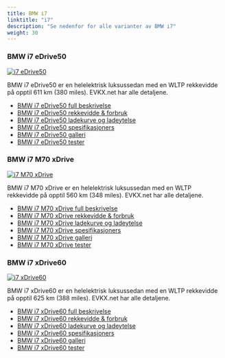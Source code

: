 ```yaml
---
title: BMW i7
linktitle: "i7"
description: "Se nedenfor for alle varianter av BMW i7"
weight: 30
---
```

### BMW i7 eDrive50

<a href="i7_edrive50/"><img src="https://media.evkx.net/multimedia/models/bmw/i7/i7_edrive50/main_1_st.jpg" class="img-fluid" alt="i7 eDrive50" ></a>

BMW i7 eDrive50 er en helelektrisk luksussedan med en WLTP rekkevidde på opptil 611 km (380 miles). EVKX.net har alle detaljene. 

- [BMW i7 eDrive50 full beskrivelse](i7_edrive50/)
- [BMW i7 eDrive50 rekkevidde & forbruk](i7_edrive50/rangeandconsumption/)
- [BMW i7 eDrive50 ladekurve og ladeytelse](i7_edrive50/chargingcurve/)
- [BMW i7 eDrive50 spesifikasjoners](i7_edrive50/specifications/)
- [BMW i7 eDrive50 galleri](i7_edrive50/gallery/)
- [BMW i7 eDrive50 tester](i7_edrive50/reviews/)

### BMW i7 M70 xDrive

<a href="i7_m70_xdrive/"><img src="https://media.evkx.net/multimedia/models/bmw/i7/i7_m70_xdrive/main_1_st.jpg" class="img-fluid" alt="i7 M70 xDrive" ></a>

BMW i7 M70 xDrive er en helelektrisk luksussedan med en WLTP rekkevidde på opptil 560 km (348 miles). EVKX.net har alle detaljene. 

- [BMW i7 M70 xDrive full beskrivelse](i7_m70_xdrive/)
- [BMW i7 M70 xDrive rekkevidde & forbruk](i7_m70_xdrive/rangeandconsumption/)
- [BMW i7 M70 xDrive ladekurve og ladeytelse](i7_m70_xdrive/chargingcurve/)
- [BMW i7 M70 xDrive spesifikasjoners](i7_m70_xdrive/specifications/)
- [BMW i7 M70 xDrive galleri](i7_m70_xdrive/gallery/)
- [BMW i7 M70 xDrive tester](i7_m70_xdrive/reviews/)

### BMW i7 xDrive60

<a href="i7_xdrive60/"><img src="https://media.evkx.net/multimedia/models/bmw/i7/i7_xdrive60/main_1_st.jpg" class="img-fluid" alt="i7 xDrive60" ></a>

BMW i7 xDrive60 er en helelektrisk luksussedan med en WLTP rekkevidde på opptil 625 km (388 miles). EVKX.net har alle detaljene. 

- [BMW i7 xDrive60 full beskrivelse](i7_xdrive60/)
- [BMW i7 xDrive60 rekkevidde & forbruk](i7_xdrive60/rangeandconsumption/)
- [BMW i7 xDrive60 ladekurve og ladeytelse](i7_xdrive60/chargingcurve/)
- [BMW i7 xDrive60 spesifikasjoners](i7_xdrive60/specifications/)
- [BMW i7 xDrive60 galleri](i7_xdrive60/gallery/)
- [BMW i7 xDrive60 tester](i7_xdrive60/reviews/)

